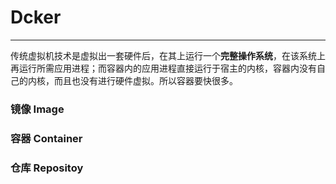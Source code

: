 # **Dcker**

---

传统虚拟机技术是虚拟出一套硬件后，在其上运行一个**完整操作系统**，在该系统上再运行所需应用进程；而容器内的应用进程直接运行于宿主的内核，容器内没有自己的内核，而且也没有进行硬件虚拟。所以容器要快很多。

### 镜像 Image

### 容器 Container

### 仓库 Repositoy